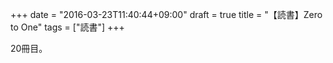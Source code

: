 +++
date = "2016-03-23T11:40:44+09:00"
draft = true
title = "【読書】Zero to One"
tags = ["読書"]
+++

20冊目。
